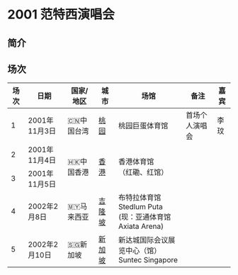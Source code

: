 # 2001 范特西演唱会

## 简介


## 场次
<table>
    <thead> <!-- 表头区域 -->
        <tr>
            <th>场次</th>
            <th>日期</th>
            <th>国家/地区</th>
            <th>城市</th>
            <th>场馆</th>
            <th>备注</th>
            <th>嘉宾</th>
        </tr>
    </thead>
    <tbody> <!-- 表格主体 -->
        <tr>
            <td>1</td>
            <td>2001年11月3日</td>
            <td>🇨🇳中国台湾</td>
            <td><a href="/show/Concert/2001Fantasy/TaoYuan.md">桃园</a></td>
            <td>桃园巨蛋体育馆</td>
            <td>首场个人演唱会</td>
            <td>李玟</td>
        </tr>
        <tr>
            <td>2</td>
            <td>2001年11月4日</td>
            <td rowspan="2">🇭🇰中国香港</td>
            <td rowspan="2"><a href="/show/Concert/2001Fantasy/HongKong.md">香港</a></td>
            <td rowspan="2">香港体育馆<br/>（红磡、红馆）</td>
            <td></td>
            <td></td>
        </tr>
        <tr>
            <td>3</td>
            <td>2001年11月5日</td>
            <td></td>
            <td></td>
        </tr>
        <tr>
            <td>4</td>
            <td>2002年2月8日</td>
            <td>🇲🇾马来西亚</td>
            <td><a href="/show/Concert/2001Fantasy/Lumpur.md">吉隆坡</a></td>
            <td>布特拉体育馆 Stedlum Puta <br/>(现：亚通体育馆 Axiata Arena)</td>
            <td></td>
            <td></td>
        </tr>
        <tr>
            <td>5</td>
            <td>2002年2月10日</td>
            <td>🇸🇬新加坡</td>
            <td><a href="/show/Concert/2001Fantasy/Singapore.md">新加坡</a></td>
            <td>新达城国际会议展览中心（馆）<br/>Suntec Singapore</td>
            <td></td>
            <td></td>
        </tr>
    </tbody>
</table>
